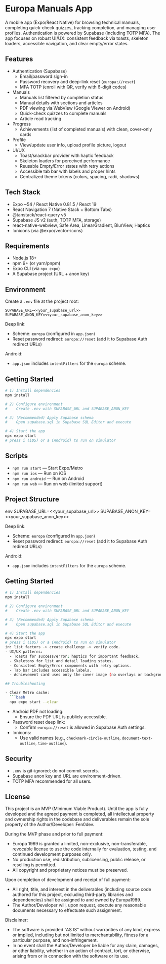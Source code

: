 # Europa Manuals App

A mobile app (Expo/React Native) for browsing technical manuals, completing quick-check quizzes, tracking completion, and managing user profiles. Authentication is powered by Supabase (including TOTP MFA). The app focuses on robust UI/UX: consistent feedback via toasts, skeleton loaders, accessible navigation, and clear empty/error states.

## Features

- Authentication (Supabase)
  - Email/password sign-in
  - Password recovery and deep-link reset (`europa://reset`)
  - MFA TOTP (enroll with QR, verify with 6-digit codes)
- Manuals
  - Manuals list filtered by completion status
  - Manual details with sections and articles
  - PDF viewing via WebView (Google Viewer on Android)
  - Quick-check quizzes to complete manuals
  - Article read tracking
- Progress
  - Achievements (list of completed manuals) with clean, cover-only cards
- Profile
  - View/update user info, upload profile picture, logout
- UI/UX
  - Toast/snackbar provider with haptic feedback
  - Skeleton loaders for perceived performance
  - Reusable Empty/Error states with retry actions
  - Accessible tab bar with labels and proper hints
  - Centralized theme tokens (colors, spacing, radii, shadows)

## Tech Stack

- Expo ~54 / React Native 0.81.5 / React 19
- React Navigation 7 (Native Stack + Bottom Tabs)
- @tanstack/react-query v5
- Supabase JS v2 (auth, TOTP MFA, storage)
- react-native-webview, Safe Area, LinearGradient, BlurView, Haptics
- Ionicons (via @expo/vector-icons)

## Requirements

- Node.js 18+
- npm 9+ (or yarn/pnpm)
- Expo CLI (via `npx expo`)
- A Supabase project (URL + anon key)

## Environment

Create a `.env` file at the project root:

```env
SUPABASE_URL=<<your_supabase_url>>
SUPABASE_ANON_KEY=<<your_supabase_anon_key>>
```

Deep link:
- Scheme: `europa` (configured in `app.json`)
- Reset password redirect: `europa://reset` (add it to Supabase Auth redirect URLs)

Android:
- `app.json` includes `intentFilters` for the `europa` scheme.

## Getting Started

```bash
# 1) Install dependencies
npm install

# 2) Configure environment
#    Create .env with SUPABASE_URL and SUPABASE_ANON_KEY

# 3) (Recommended) Apply Supabase schema
#    Open supabase.sql in Supabase SQL Editor and execute

# 4) Start the app
npx expo start
# press i (iOS) or a (Android) to run on simulator
```

## Scripts

- `npm run start` — Start Expo/Metro
- `npm run ios` — Run on iOS
- `npm run android` — Run on Android
- `npm run web` — Run on web (limited support)

## Project Structure

env
SUPABASE_URL=<<your_supabase_url>>
SUPABASE_ANON_KEY=<<your_supabase_anon_key>>

Deep link:
- Scheme: `europa` (configured in `app.json`)
- Reset password redirect: `europa://reset` (add it to Supabase Auth redirect URLs)

Android:
- `app.json` includes `intentFilters` for the `europa` scheme.

## Getting Started

```bash
# 1) Install dependencies
npm install

# 2) Configure environment
#    Create .env with SUPABASE_URL and SUPABASE_ANON_KEY

# 3) (Recommended) Apply Supabase schema
#    Open supabase.sql in Supabase SQL Editor and execute

# 4) Start the app
npx expo start
# press i (iOS) or a (Android) to run on simulator
in: list factors -> create challenge -> verify code.
- UI/UX patterns:
  - Toasts for success/error; haptics for important feedback.
  - Skeletons for list and detail loading states.
  - Consistent Empty/Error components with retry options.
  - Tab bar includes accessible labels.
  - Achievement card uses only the cover image (no overlays or background icons); “Review” button stacked under the date.

## Troubleshooting

- Clear Metro cache:
  ```bash
  npx expo start --clear
  ```
- Android PDF not loading:
  - Ensure the PDF URL is publicly accessible.
- Password reset deep link:
  - Confirm `europa://reset` is allowed in Supabase Auth settings.
- Ionicons:
  - Use valid names (e.g., `checkmark-circle-outline`, `document-text-outline`, `time-outline`).

## Security

- `.env` is git-ignored; do not commit secrets.
- Supabase anon key and URL are environment-driven.
- TOTP MFA recommended for all users.

## License

This project is an MVP (Minimum Viable Product). Until the app is fully developed and the agreed payment is completed, all intellectual property and ownership rights in the codebase and deliverables remain the sole property of the Author/Developer: Fen0dev.

During the MVP phase and prior to full payment:
- Europa 1989 is granted a limited, non-exclusive, non-transferable, revocable license to use the code internally for evaluation, testing, and continued development purposes only.
- No production use, redistribution, sublicensing, public release, or reselling is permitted.
- All copyright and proprietary notices must be preserved.

Upon completion of development and receipt of full payment:
- All right, title, and interest in the deliverables (including source code authored for this project, excluding third‑party libraries and dependencies) shall be assigned to and owned by Europa1989.
- The Author/Developer will, upon request, execute any reasonable documents necessary to effectuate such assignment.

Disclaimer:
- The software is provided “AS IS” without warranties of any kind, express or implied, including but not limited to merchantability, fitness for a particular purpose, and non‑infringement.
- In no event shall the Author/Developer be liable for any claim, damages, or other liability, whether in an action of contract, tort, or otherwise, arising from or in connection with the software or its use.
